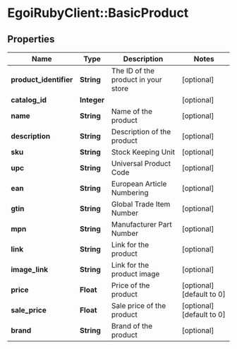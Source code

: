 # EgoiRubyClient::BasicProduct

## Properties
Name | Type | Description | Notes
------------ | ------------- | ------------- | -------------
**product_identifier** | **String** | The ID of the product in your store | [optional] 
**catalog_id** | **Integer** |  | [optional] 
**name** | **String** | Name of the product | [optional] 
**description** | **String** | Description of the product | [optional] 
**sku** | **String** | Stock Keeping Unit | [optional] 
**upc** | **String** | Universal Product Code | [optional] 
**ean** | **String** | European Article Numbering | [optional] 
**gtin** | **String** | Global Trade Item Number | [optional] 
**mpn** | **String** | Manufacturer Part Number | [optional] 
**link** | **String** | Link for the product | [optional] 
**image_link** | **String** | Link for the product image | [optional] 
**price** | **Float** | Price of the product | [optional] [default to 0]
**sale_price** | **Float** | Sale price of the product | [optional] [default to 0]
**brand** | **String** | Brand of the product | [optional] 


